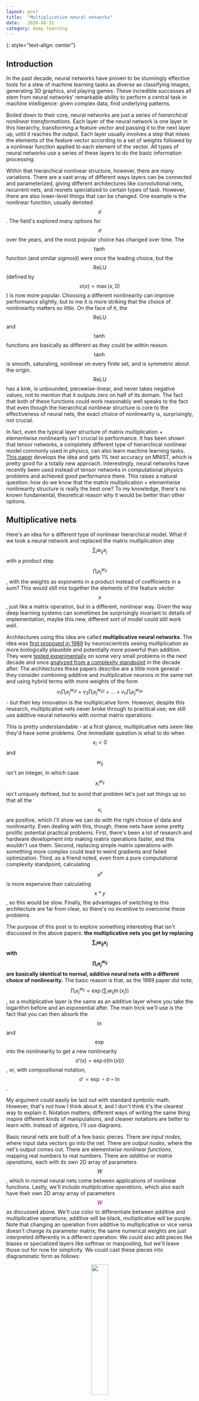 ```yaml
---
layout: post
title:	"Multiplicative neural networks"
date:	2020-08-31
category: deep learning
---
```

<!-- ![grid26] -->
{: style="text-align: center"}
<!--exc-->

## Introduction

In the past decade, neural networks have proven to be stunningly effective tools for a slew of machine learning tasks as diverse as classifying images, generating 3D graphics, and playing games.  These incredible successes all stem from neural networks' remarkable ability to perform a central task in machine intelligence: given complex data, find underlying patterns.

Boiled down to their core, neural networks are just a series of *hierarchical nonlinear transformations*.  Each layer of the neural network is one layer in this hierarchy, transforming a feature vector and passing it to the next layer up, until it reaches the output.  Each layer usually involves a step that mixes the elements of the feature vector according to a set of weights followed by a nonlinear function applied to each element of the vector.  All types of neural networks use a series of these layers to do the basic information processing.

Within that hierarchical nonlinear structure, however, there are many variations.  There are a vast array of different ways layers can be connected and parameterized, giving different architectures like convolutional nets, recurrent nets, and resnets specialized to certain types of task.  However, there are also lower-level things that can be changed.  One example is the nonlinear function, usually denoted $$\sigma$$.  The field's explored many options for $$\sigma$$ over the years, and the most popular choice has changed over time.  The $$\tanh$$ function (and similar sigmoid) were once the leading choice, but the $$\text{ReLU}$$ (defined by $$\sigma(x) = \max(x, 0)$$) is now more popular.  Choosing a different nonlinearity can improve performance slightly, but to me it is more striking that the choice of nonlinearity matters so *little*.  On the face of it, the $$\text{ReLU}$$ and $$\tanh$$ functions are basically as different as they could be within reason.  $$\tanh$$ is smooth, saturating, nonlinear on every finite set, and is symmetric about the origin.  $$\text{ReLU}$$ has a kink, is unbounded, piecewise-linear, and never takes negative values, not to mention that it outputs zero on half of its domain.  The fact that both of these functions could work reasonably well speaks to the fact that even though the hierarchical nonlinear structure is core to the effectiveness of neural nets, the exact choice of nonlinearity is, surprisingly, not crucial.

In fact, even the typical layer structure of matrix multiplication + elementwise nonlinearity isn't crucial to performance.  It has been shown that tensor networks, a completely different type of hierarchical nonlinear model commonly used in physics, can also learn machine learning tasks.  [This paper](https://arxiv.org/abs/1605.05775) develops the idea and gets 1% test accuracy on MNIST, which is pretty good for a totally new approach.  Interestingly, neural networks have recently been used instead of tensor networks in computational physics problems and achieved good performance there.  This raises a natural question: how do we know that the matrix multiplication + elementwise nonlinearity structure is really the best one?  To my knowledge, there's no known fundamental, theoretical reason why it would be better than other options.

## Multiplicative nets

Here's an idea for a different type of nonlinear hierarchical model.  What if we took a neural network and replaced the matrix multiplication step $$\sum_i w_{ij} x_j$$ with a product step $$\prod_i x_j ^ {w_{ij}}$$, with the weights as exponents in a product instead of coefficients in a sum?  This would still mix together the elements of the feature vector $$x$$, just like a matrix operation, but in a different, nonlinear way.  Given the way deep learning systems can sometimes be surprisingly invariant to details of implementation, maybe this new, different sort of model could still work well.

Architectures using this idea are called **multiplicative neural networks**.  The idea was [first proposed in 1989](https://dl.acm.org/doi/10.1162/neco.1989.1.1.133) by neuroscientists seeing multiplication as more biologically plausible and potentially more powerful than addition.  They were [tested experimentally](https://clgiles.ist.psu.edu/papers/NIPS94.product.units.pdf) on some very small problems in the next decade and once [analyzed from a complexity standpoint](https://sci2s.ugr.es/keel/pdf/specific/articulo/Schmidtt%20on-the-complexity-of.pdf) in the decade after.  The architectures these papers describe are a little more general - they consider combining additive and multiplicative neurons in the same net and using hybrid terms with more weights of the form $$v_1 \prod_i x_j ^ {w_{ij1}} + v_2 \prod_i x_j ^ {w_{ij2}} + ... + v_n \prod_i x_j ^ {w_{ijn}}$$ - but their key innovation is the multiplicative form.  However, despite this research, multiplicative nets never broke through to practical use; we still use additive neural networks with normal matrix operations.

This is pretty understandable - at a first glance, multiplicative nets seem like they'd have some problems.  One immediate question is what to do when $$x_i < 0$$ and $$w_{ij}$$ isn't an integer, in which case $$x_i ^ {w_{ij}}$$ isn't  uniquely defined, but to avoid that problem let's just set things up so that all the $$x_i$$ are positive, which I'll show we can do with the right choice of data and nonlinearity.  Even dealing with this, though, these nets have some pretty prolific potential practical problems.  First, there's been a lot of research and hardware development into making matrix operations faster, and this wouldn't use them.  Second, replacing simple matrix operations with something more complex could lead to weird gradients and failed optimization.  Third, as a friend noted, even from a pure computational complexity standpoint, calculating $$x^y$$ is more expensive than calculating $$x*y$$, so this would be slow.  Finally, the advantages of switching to this architecture are far from clear, so there's no incentive to overcome these problems.

The purpose of this post is to explore something interesting that isn't discussed in the above papers: **the multiplicative nets you get by replacing $$\sum_i w_{ij} x_j$$ with $$\prod_i x_j ^ {w_{ij}}$$ are basically identical to normal, additive neural nets with a different choice of nonlinearity.**  The basic reason is that, as the 1989 paper did note, $$\prod_i x_j ^ {w_{ij}} = \exp \big( \sum_i w_{ij} \ln(x_j) \big)$$, so a multiplicative layer is the same as an additive layer where you take the logarithm before and an exponential after.  The main trick we'll use is the fact that you can then absorb the $$\ln$$ and $$\exp$$ into the nonlinearity to get a new nonlinearity $$\sigma'(x) = \exp\sigma(\ln(x)))$$, or, with compositional notation, $$\sigma' = \exp \circ \sigma \circ \ln$$.

My argument could easily be laid out with standard symbolic math.  However, that's not how I think about it, and I don't think it's the clearest way to explain it.  Notation matters; different ways of writing the same thing inspire different kinds of manipulations, and cleaner notations are better to learn with.  Instead of algebra, I'll use diagrams.

Basic neural nets are built of a few basic pieces.  There are *input nodes*, where input data vectors go into the net.  There are *output nodes*, where the net's output comes out.  There are elementwise *nonlinear functions*, mapping real numbers to real numbers.  There are *additive* or *matrix operations*, each with its own 2D array of parameters $$W$$, which in normal neural nets come between applications of nonlinear functions.  Lastly, we'll include *multiplicative operations*, which also each have their own 2D array array of parameters <span style="color:purple">$$W$$</span> as discussed above.  We'll use color to differentiate between additive and multiplicative operations; additive will be black, multiplicative will be purple.  Note that changing an operation from additive to multiplicative or vice versa doesn't change its parameter matrix; the same numerical weights are just interpreted differently in a different operation.  We could also add pieces like biases or specialized layers like softmax or maxpooling, but we'll leave those out for now for simplicity.  We could cast these pieces into diagrammatic form as follows:

<p align="center">
   <img src="{{site.imgurl}}/net_diagrams/net_components.png" width="30%">
</p>


We can now build neural nets out of these components.  For example, the following is a standard additive neural net with 3-dimensional input, 3-dimensional output, two hidden layers with width 3, and a nonlinearity $$\sigma$$.


<p align="center">
   <img src="{{site.imgurl}}/net_diagrams/net_example.png" width="60%">
</p>

There are a few different ways we can manipulate these diagrams while still keeping the model the same.  The first way is *function composition*.  If there are two nonlinear functions in a row, we can just replace them with one new function.  This is just saying that the double function application $$f(g(x))$$ is equivalent to the single function application $$h(x)$$, defining $$h = f \circ g$$.  One special, familiar case is when the two functions are each other's inverses, and the new function is simply the identity; for example, $$\ln(\exp(x)) = x$$.  Instead of writing the identity function explicitly, we can just write a line.  There's also the multiplicative-additive net identity we talked about earlier: $$\prod_i x_j ^ {w_{ij}} = \exp \big( \sum_i w_{ij} \ln(x_j) \big)$$.  A multiplicative layer is the same as an additive layer with logarithms before and exponentials afterwards.  We can write these rules like this:

<p align="center">
   <img src="{{site.imgurl}}/net_diagrams/net_diagram_rules.png" width="40%">
</p>

These rules lay out ways we can manipulate diagrams.  As a test of this notation, with just these simple rules we can derive a companion rule to the multiplicative-additive identity.  Just as you can take a function of both sides of an algebraic equation, we're allowed to modify a diagrammatic equation by attaching pieces to dangling ends of both diagrams in the same way.  In this case, we'll attach exponentials to all diagrams on the left and logarithms to all diagrams on the right.  This gives us a new, but equivalent, diagram.  We can then use function composition to simplify the adjacent logarithms and exponentials to get a new, simple identity.  This one tells us that $$\ln \big( \prod_i  \exp(x_i)^{w_{ij}} \big) = \sum_i w_{ij} x_i$$.

<p align="center">
   <img src="{{site.imgurl}}/net_diagrams/manipulation_example.png" width="60%">
</p>

Now, let's put together a multiplicative net and see what we can derive.  Our starting point will be the same simple 3-3-3-3 net as before, but with multiplicative layers; it will be clear that our operations will generalize to different sizes.  First, we use the multiplicative-additive identity to get an additive net.  However, instead of just having one nonlinear function acting on each element of the feature vector, there are now three in succession.  Using function composition, we can just group these into a new nonlinearity we define as $$\sigma' = \ln \circ \sigma \circ \exp$$.  We now arrive at an additive net *exactly equivalent to the multiplicative net*.  The only major oddity of the new additive net is elementwise logarithms at the start and exponentials at the end.

<p align="center">
   <img src="{{site.imgurl}}/net_diagrams/multiplicative_net_transformation.png" width="80%">
</p>

These logarithms and exponentials at the start and end aren't surprising.  We're requiring that multiplicative nets need positive input and give positive output, so since logarithms of negative numbers aren't real, these logarithms enforce the positivity of the input.  The exponentials similarly enforce the positivity of the output.  Also, as long as $$\sigma$$ maps positive numbers to positive numbers, the net only operates on positive numbers intermediately, and we don't have the undefined power problem.  We can make our diagram even simpler by absorbing the logarithms and exponentials into the inputs as follows:

<p align="center">
   <img src="{{site.imgurl}}/net_diagrams/end_absorption.png" width="60%">
</p>

It turns out that a multiplicative net is basically the same as an additive net *with the same weights!*  Our choice of notation emphasizes the similarity of form.  However, is this really a meaningful, useful correspondence?  The main question is this: what's the nonlinearity $$\sigma'$$ like?  It's possible that $$\sigma' = \ln \circ \sigma \circ \exp$$ is some bizarre function that'd be totally nonfunctional in an additive net, which would bode badly for our multiplicative net.  To answer this, a few examples are plotted below.  The blue curve represents the multiplicative net's nonlinearity, defined only for positive inputs, and the orange curve's the corresponding additive nonlinearity.

<p align="center">
   <img src="{{site.imgurl}}/net_diagrams/nonlinearities.png" width="100%">
</p>

As shown in (a), when $$\sigma$$ is the $$\tanh$$ function, $$\sigma'$$ looks a lot like a smoothed $$\text{ReLU}$$, also called a softplus!  It's flipped across the x- and y-axes, but that doesn't change the usefulness of a nonlinearity in an additive neural net.  This would definitely work as an activation function.  Surprisingly, (b) shows that when $$\sigma$$ is a sigmoid, $$\sigma'$$ is also roughly a sigmoid, which also works as a nonlinearity.  Shown in (c) is the case when the multiplicative net uses a $$\text{ReLU}$$ nonlinearity.  This is a distinctly horrendous choice for only positive inputs, since it's the same as the identity on positive input, which is reflected in the fact that $$\sigma'(x) = x$$.  A multiplicative neural net with $$\text{ReLU}$$ nonlinearities is basically linear; adding extra layers doesn't give it any power since, for additive networks, a multilayer linear net is reducible to a linear model.  With a slight modification, however, we get a very useful nonlinearity.  As shown in (d), if the nonlinear net uses a modified $$\text{ReLU}$$ - specifically, $$\sigma(x) = \max(x, 1)$$ - the corresponding linear net has exactly $$\text{ReLU}$$ activations.

It might not be clear what, exactly, this means for multiplicative nets.  Let's suppose that we're using a multiplicative neural net to do a task - say, classifying images - and we operate it by exponentiating the pixel values at input and taking the log of the output.  We have shown that, for a reasonable nonlinearity, the function the multiplicative net computes as a function of weights and data - say, $$f(X ; W)$$ - is exactly the same as for a reasonable additive net.  That means that the loss surface is the same.  That means that the gradients are the same, and that means that the trainability is the same, and all this means that the theoretical usefulness of multiplicative neural nets, including their representational power and optimization behavior, are the same as the standard additive neural nets that have been the focus of such intense study.  Multiplicative nets are just as effective, there's a correspondence to additive nets, and we have the conversion algorithm.

This fact is intriguing, but what does it mean in a broader sense?  This doesn't make multiplicative nets practically useful; it's still faster to perform a matrix multiplication than a multiplicative step, and since they amount to the same thing there's no reason to prefer the latter.  To me, the reason this fact bears consideration is the hint it might be towards what truly gives deep learning its unreasonable effectiveness.  Multiplicative and additive nets have starkly different functional forms, and at a first glance I'd guess they have wholly different behavior as models.  The fact that they actually have equivalent power and utility seems like a hint that the fundamental magic of deep learning doesn't lie in the details of implementation, like the choice of activation function or even the choice of matrix multiplication for mixing; the latter's just preferred for convenience.  It seems likely that the key to deep learning's success is something more deep and general about hierarchical nonlinear structures, and wildly disparate hierarchical models, from standard neural nets to multiplicative nets to tensor networks, all succeed because in some deep way they all fit this broad catagory.  Perhaps efforts to understand deep learning will eventually uncover a mathematical understanding of something like this.

## Extras

* "Wait," you might say, "there's no clean correspondence to an additive net if the multiplicative net has a more complicated form, like involving a sum of product terms.  This analysis only works in one case when it happens to be trivial!"  It's true that the exact correspondence is easy to break by adding a bell or a whistle to the multiplicative net.  The question, however, is whether these modifications add anything fundamentally different, or whether they'd be incremental changes at most.  I can only conjecture for now - maybe I'll do experiments if this becomes a paper - but I'd guess it's likely that there are many ways to superficially change the form of multiplicative nets without fundamentally changing their behavior because the same is true of additive nets.  For example, you can add extra parameters to neural nets by parameterizing the activation functions themselves; [this paper](https://arxiv.org/pdf/2006.03179.pdf) not only tried that, but ran an evolutionary algorithm to build complicated activation functions, and their error rates were only a few percent lower than with simple $$\text{ReLU}$$s.  Many such engineering intricacies lead to no big change in performance.  For that reason, I think it's a decent hypothesis that multiplicative nets behave similarly to additive nets even when there's no exact correspondence.

* In the diagrams I drew, the nets have only weights, not biases.  Since $$\exp \big( \sum_i w_{ij} \ln( x_i ) + b_j \big) = e^{b_j} \prod_i x_i ^ {w_{ij}}$$, we can add them by multiplying the product by $$e^{b_j}$$, where $$b_j$$ is a new bias parameter.
* The choice of base $$e$$ (i.e. $$\exp$$ and $$\ln$$) in this article was arbitrary, and any other base would've worked.
* Many types of specialized neural net layer can also be translated into multiplicative nets.  For example, a softmax is similar, but it doesn't even require taking the exponentals.  $$\exp$$ and $$\ln$$ are monotonic, so they commute through max operations, so maxpool layers are the same for multiplicate nets.
* Are there other choices for the mixing operation besides the matrices of additive nets and the multiplication operation shown here?  One way to generalize the concept to include both is to make the mixing transform $$f \big( \sum_i w_{ij} f^{-1}(x_i) \big)$$, with $$f$$ an invertible function mapping reals to reals.  In the case of $$f = \text{identity}$$, this gives additive nets.  In the case of $$f = \exp$$, this gives multiplicative nets.  In a case like $$f(x) = x^3$$, though, it would give something new, but still equivalent to an additive net by the same sort of proof.
